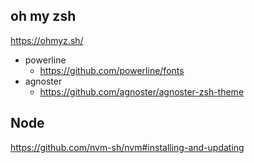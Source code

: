 ## oh my zsh
https://ohmyz.sh/
  - powerline
    - https://github.com/powerline/fonts
  - agnoster
    - https://github.com/agnoster/agnoster-zsh-theme

## Node
https://github.com/nvm-sh/nvm#installing-and-updating